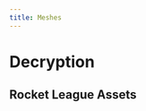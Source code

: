 ```yaml
---
title: Meshes
---
```

# Decryption

## Rocket League Assets <Badge text="not finished" type="warning"/>